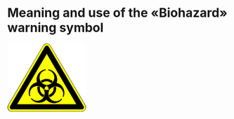 # Meaning and use of the «Biohazard» warning symbol

![plot](https://github.com/Global-Health-Engineering/group-safety/blob/main/media/EU_biosafety.png)